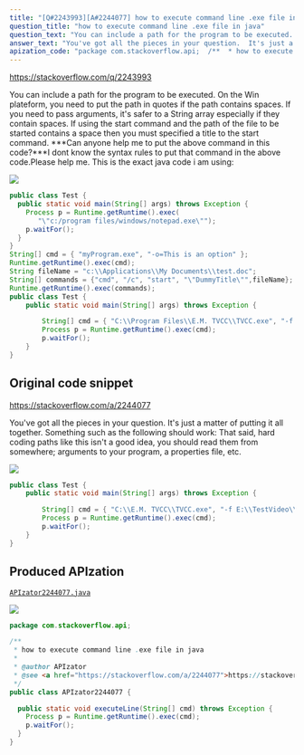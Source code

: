 ```yaml
---
title: "[Q#2243993][A#2244077] how to execute command line .exe file in java"
question_title: "how to execute command line .exe file in java"
question_text: "You can include a path for the program to be executed. On the Win plateform, you need to put the path in quotes if the path contains spaces. If you need to pass arguments, it's safer to a String array especially if they contain spaces. If using the start command and the path of the file to be started contains a space then you must specified a title to the start command. ***Can anyone help me to put the above command in this code?***I dont know the syntax rules to put that command in the above code.Please help me. This is the exact java code i am using:"
answer_text: "You've got all the pieces in your question.  It's just a matter of putting it all together. Something such as the following should work: That said, hard coding paths like this isn't a good idea, you should read them from somewhere; arguments to your program, a properties file, etc."
apization_code: "package com.stackoverflow.api;  /**  * how to execute command line .exe file in java  *  * @author APIzator  * @see <a href=\"https://stackoverflow.com/a/2244077\">https://stackoverflow.com/a/2244077</a>  */ public class APIzator2244077 {    public static void executeLine(String[] cmd) throws Exception {     Process p = Runtime.getRuntime().exec(cmd);     p.waitFor();   } }"
---
```


https://stackoverflow.com/q/2243993

You can include a path for the program to be executed. On the Win plateform, you need to put the path in quotes if the path contains spaces.
If you need to pass arguments, it&#x27;s safer to a String array especially if they contain spaces.
If using the start command and the path of the file to be started contains a space then you must specified a title to the start command.
***Can anyone help me to put the above command in this code?***I dont know the syntax rules to put that command in the above code.Please help me.
This is the exact java code i am using:


<div class="code-logo"><img src="/stackoverflow.png" /></div>

```java
public class Test {
  public static void main(String[] args) throws Exception {
    Process p = Runtime.getRuntime().exec(
       "\"c:/program files/windows/notepad.exe\"");
    p.waitFor();
  }
}
String[] cmd = { "myProgram.exe", "-o=This is an option" };
Runtime.getRuntime().exec(cmd);
String fileName = "c:\\Applications\\My Documents\\test.doc";
String[] commands = {"cmd", "/c", "start", "\"DummyTitle\"",fileName};
Runtime.getRuntime().exec(commands);
public class Test {
    public static void main(String[] args) throws Exception {

        String[] cmd = { "C:\\Program Files\\E.M. TVCC\\TVCC.exe", "-f C:\\Program Files\\E.M. TVCC\\01.avi", "-o C:\\Program Files\\E.M. TVCC\\target.3gp" };
        Process p = Runtime.getRuntime().exec(cmd);
        p.waitFor();
    }
}
```


## Original code snippet

https://stackoverflow.com/a/2244077

You&#x27;ve got all the pieces in your question.  It&#x27;s just a matter of putting it all together.
Something such as the following should work:
That said, hard coding paths like this isn&#x27;t a good idea, you should read them from somewhere; arguments to your program, a properties file, etc.

<div class="code-logo"><img src="/stackoverflow.png" /></div>

```java
public class Test {
    public static void main(String[] args) throws Exception {

        String[] cmd = { "C:\\E.M. TVCC\\TVCC.exe", "-f E:\\TestVideo\\01.avi", "-o E:\\OutputFiles\\target.3gp" };
        Process p = Runtime.getRuntime().exec(cmd);
        p.waitFor();
    }
}
```

## Produced APIzation

[`APIzator2244077.java`](https://github.com/pasqualesalza/apization-temp/raw/main/data/search/APIzator2244077.java)

<div class="code-logo"><img src="/apizator.png" /></div>

```java
package com.stackoverflow.api;

/**
 * how to execute command line .exe file in java
 *
 * @author APIzator
 * @see <a href="https://stackoverflow.com/a/2244077">https://stackoverflow.com/a/2244077</a>
 */
public class APIzator2244077 {

  public static void executeLine(String[] cmd) throws Exception {
    Process p = Runtime.getRuntime().exec(cmd);
    p.waitFor();
  }
}

```